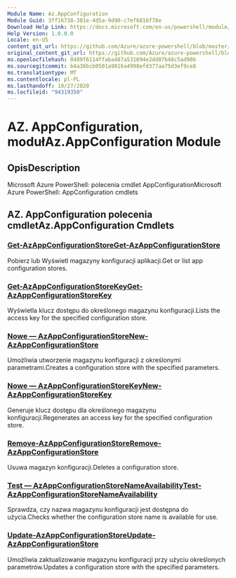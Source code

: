 ```yaml
---
Module Name: Az.AppConfiguration
Module Guid: 3ff16738-381e-4d5a-9d90-c7ef6816f78e
Download Help Link: https://docs.microsoft.com/en-us/powershell/module/az.appconfiguration
Help Version: 1.0.0.0
Locale: en-US
content_git_url: https://github.com/Azure/azure-powershell/blob/master/src/AppConfiguration/help/Az.AppConfiguration.md
original_content_git_url: https://github.com/Azure/azure-powershell/blob/master/src/AppConfiguration/help/Az.AppConfiguration.md
ms.openlocfilehash: 0489f6114ffaba487a531694e2dd87b48c5ad90b
ms.sourcegitcommit: b4a38bcb0501a9016a4998efd377aa75d3ef9ce8
ms.translationtype: MT
ms.contentlocale: pl-PL
ms.lasthandoff: 10/27/2020
ms.locfileid: "94319350"
---
```

# <span data-ttu-id="9ff3a-101">AZ. AppConfiguration, moduł</span><span class="sxs-lookup"><span data-stu-id="9ff3a-101">Az.AppConfiguration Module</span></span>
## <span data-ttu-id="9ff3a-102">Opis</span><span class="sxs-lookup"><span data-stu-id="9ff3a-102">Description</span></span>
<span data-ttu-id="9ff3a-103">Microsoft Azure PowerShell: polecenia cmdlet AppConfiguration</span><span class="sxs-lookup"><span data-stu-id="9ff3a-103">Microsoft Azure PowerShell: AppConfiguration cmdlets</span></span>

## <span data-ttu-id="9ff3a-104">AZ. AppConfiguration polecenia cmdlet</span><span class="sxs-lookup"><span data-stu-id="9ff3a-104">Az.AppConfiguration Cmdlets</span></span>
### [<span data-ttu-id="9ff3a-105">Get-AzAppConfigurationStore</span><span class="sxs-lookup"><span data-stu-id="9ff3a-105">Get-AzAppConfigurationStore</span></span>](Get-AzAppConfigurationStore.md)
<span data-ttu-id="9ff3a-106">Pobierz lub Wyświetl magazyny konfiguracji aplikacji.</span><span class="sxs-lookup"><span data-stu-id="9ff3a-106">Get or list app configuration stores.</span></span>

### [<span data-ttu-id="9ff3a-107">Get-AzAppConfigurationStoreKey</span><span class="sxs-lookup"><span data-stu-id="9ff3a-107">Get-AzAppConfigurationStoreKey</span></span>](Get-AzAppConfigurationStoreKey.md)
<span data-ttu-id="9ff3a-108">Wyświetla klucz dostępu do określonego magazynu konfiguracji.</span><span class="sxs-lookup"><span data-stu-id="9ff3a-108">Lists the access key for the specified configuration store.</span></span>

### [<span data-ttu-id="9ff3a-109">Nowe — AzAppConfigurationStore</span><span class="sxs-lookup"><span data-stu-id="9ff3a-109">New-AzAppConfigurationStore</span></span>](New-AzAppConfigurationStore.md)
<span data-ttu-id="9ff3a-110">Umożliwia utworzenie magazynu konfiguracji z określonymi parametrami.</span><span class="sxs-lookup"><span data-stu-id="9ff3a-110">Creates a configuration store with the specified parameters.</span></span>

### [<span data-ttu-id="9ff3a-111">Nowe — AzAppConfigurationStoreKey</span><span class="sxs-lookup"><span data-stu-id="9ff3a-111">New-AzAppConfigurationStoreKey</span></span>](New-AzAppConfigurationStoreKey.md)
<span data-ttu-id="9ff3a-112">Generuje klucz dostępu dla określonego magazynu konfiguracji.</span><span class="sxs-lookup"><span data-stu-id="9ff3a-112">Regenerates an access key for the specified configuration store.</span></span>

### [<span data-ttu-id="9ff3a-113">Remove-AzAppConfigurationStore</span><span class="sxs-lookup"><span data-stu-id="9ff3a-113">Remove-AzAppConfigurationStore</span></span>](Remove-AzAppConfigurationStore.md)
<span data-ttu-id="9ff3a-114">Usuwa magazyn konfiguracji.</span><span class="sxs-lookup"><span data-stu-id="9ff3a-114">Deletes a configuration store.</span></span>

### [<span data-ttu-id="9ff3a-115">Test — AzAppConfigurationStoreNameAvailability</span><span class="sxs-lookup"><span data-stu-id="9ff3a-115">Test-AzAppConfigurationStoreNameAvailability</span></span>](Test-AzAppConfigurationStoreNameAvailability.md)
<span data-ttu-id="9ff3a-116">Sprawdza, czy nazwa magazynu konfiguracji jest dostępna do użycia.</span><span class="sxs-lookup"><span data-stu-id="9ff3a-116">Checks whether the configuration store name is available for use.</span></span>

### [<span data-ttu-id="9ff3a-117">Update-AzAppConfigurationStore</span><span class="sxs-lookup"><span data-stu-id="9ff3a-117">Update-AzAppConfigurationStore</span></span>](Update-AzAppConfigurationStore.md)
<span data-ttu-id="9ff3a-118">Umożliwia zaktualizowanie magazynu konfiguracji przy użyciu określonych parametrów.</span><span class="sxs-lookup"><span data-stu-id="9ff3a-118">Updates a configuration store with the specified parameters.</span></span>

